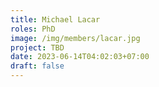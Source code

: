 ```yaml
---
title: Michael Lacar
roles: PhD
image: /img/members/lacar.jpg
project: TBD
date: 2023-06-14T04:02:03+07:00
draft: false
---
```


